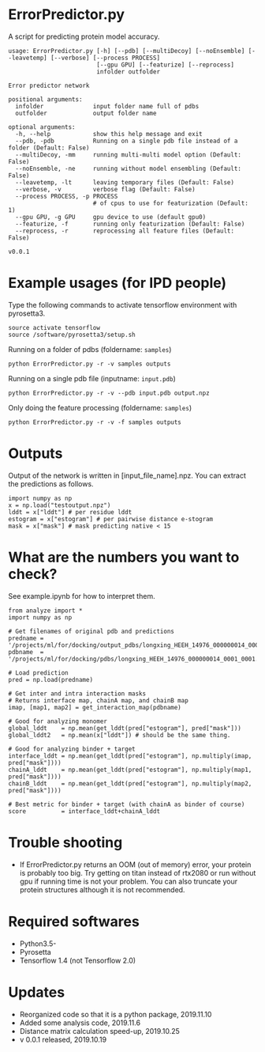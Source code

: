 # ErrorPredictor.py

A script for predicting protein model accuracy.

```
usage: ErrorPredictor.py [-h] [--pdb] [--multiDecoy] [--noEnsemble] [--leavetemp] [--verbose] [--process PROCESS]
                         [--gpu GPU] [--featurize] [--reprocess]
                         infolder outfolder

Error predictor network

positional arguments:
  infolder              input folder name full of pdbs
  outfolder             output folder name

optional arguments:
  -h, --help            show this help message and exit
  --pdb, -pdb           Running on a single pdb file instead of a folder (Default: False)
  --multiDecoy, -mm     running multi-multi model option (Default: False)
  --noEnsemble, -ne     running without model ensembling (Default: False)
  --leavetemp, -lt      leaving temporary files (Default: False)
  --verbose, -v         verbose flag (Default: False)
  --process PROCESS, -p PROCESS
                        # of cpus to use for featurization (Default: 1)
  --gpu GPU, -g GPU     gpu device to use (default gpu0)
  --featurize, -f       running only featurization (Default: False)
  --reprocess, -r       reprocessing all feature files (Default: False)

v0.0.1
```
# Example usages (for IPD people)
Type the following commands to activate tensorflow environment with pyrosetta3.
```
source activate tensorflow
source /software/pyrosetta3/setup.sh
```

Running on a folder of pdbs (foldername: ```samples```)
```
python ErrorPredictor.py -r -v samples outputs
```

Running on a single pdb file (inputname: ```input.pdb```)
```
python ErrorPredictor.py -r -v --pdb input.pdb output.npz
```

Only doing the feature processing (foldername: ```samples```)
```
python ErrorPredictor.py -r -v -f samples outputs
```

# Outputs
Output of the network is written in [input_file_name].npz.
You can extract the predictions as follows.

```
import numpy as np
x = np.load("testoutput.npz")
lddt = x["lddt"] # per residue lddt
estogram = x["estogram"] # per pairwise distance e-stogram
mask = x["mask"] # mask predicting native < 15
```

# What are the numbers you want to check?
See example.ipynb for how to interpret them.
```
from analyze import *
import numpy as np

# Get filenames of original pdb and predictions
predname = '/projects/ml/for/docking/output_pdbs/longxing_HEEH_14976_000000014_0001_0001.npz'
pdbname  = '/projects/ml/for/docking/pdbs/longxing_HEEH_14976_000000014_0001_0001.pdb'

# Load prediction
pred = np.load(predname)

# Get inter and intra interaction masks
# Returns interface map, chainA map, and chainB map
imap, [map1, map2] = get_interaction_map(pdbname)

# Good for analyzing monomer
global_lddt    = np.mean(get_lddt(pred["estogram"], pred["mask"]))
global_lddt2   = np.mean(x["lddt"]) # should be the same thing.

# Good for analyzing binder + target
interface_lddt = np.mean(get_lddt(pred["estogram"], np.multiply(imap, pred["mask"])))
chainA_lddt    = np.mean(get_lddt(pred["estogram"], np.multiply(map1, pred["mask"])))
chainB_lddt    = np.mean(get_lddt(pred["estogram"], np.multiply(map2, pred["mask"])))

# Best metric for binder + target (with chainA as binder of course)
score          = interface_lddt+chainA_lddt
```

# Trouble shooting
- If ErrorPredictor.py returns an OOM (out of memory) error, your protein is probably too big. Try getting on titan instead of rtx2080 or run without gpu if running time is not your problem. You can also truncate your protein structures although it is not recommended. 

# Required softwares
- Python3.5-
- Pyrosetta
- Tensorflow 1.4 (not Tensorflow 2.0)

# Updates
- Reorganized code so that it is a python package, 2019.11.10
- Added some analysis code, 2019.11.6
- Distance matrix calculation speed-up, 2019.10.25
- v 0.0.1 released, 2019.10.19
